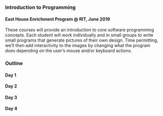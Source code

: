 ### Introduction to Programming
#### East House Enrichment Program @ RIT, June 2019

These courses will provide an introduction to core software programming concepts. Each student will work individually and in small groups to write small programs that generate pictures of their own design. Time permitting, we’ll then add interactivity to the images by changing what the program does depending on the user’s mouse and/or keyboard actions.

### Outline

#### Day 1


#### Day 2

#### Day 3

#### Day 4
